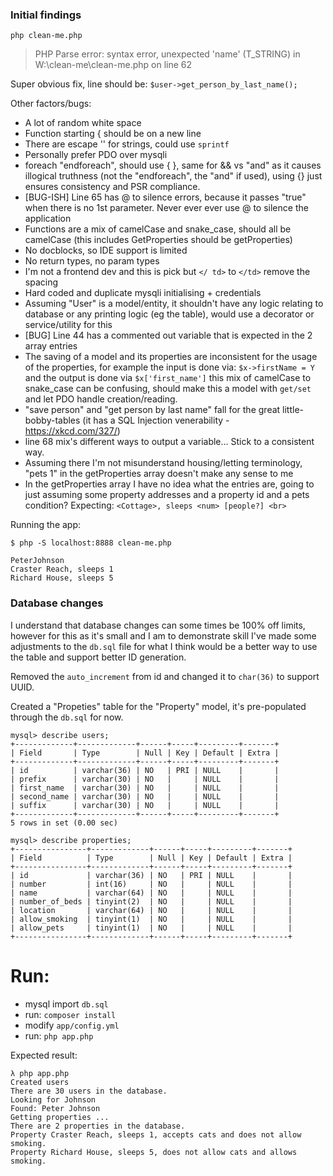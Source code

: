 ### Initial findings

```
php clean-me.php
```

> PHP Parse error:  syntax error, unexpected 'name' (T_STRING) in W:\clean-me\clean-me.php on line 62

Super obvious fix, line should be: `$user->get_person_by_last_name();`

Other factors/bugs:
- A lot of random white space
- Function starting { should be on a new line
- There are escape '\' for strings, could use `sprintf`
- Personally prefer PDO over mysqli
- foreach "endforeach", should use { }, same for && vs "and" as it causes illogical truthness (not the "endforeach", the "and" if used), using {} just ensures consistency and PSR compliance.
- [BUG-ISH] Line 65 has @ to silence errors, because it passes "true" when there is no 1st parameter. Never ever ever use @ to silence the application
- Functions are a mix of camelCase and snake_case, should all be camelCase (this includes GetProperties should be getProperties)
- No docblocks, so IDE support is limited
- No return types, no param types
- I'm not a frontend dev and this is pick but `</ td>` to `</td>` remove the spacing
- Hard coded and duplicate mysqli initialising + credentials
- Assuming "User" is a model/entity, it shouldn't have any logic relating to database or any printing logic (eg the table), would use a decorator or service/utility for this
- [BUG] Line 44 has a commented out variable that is expected in the 2 array entries
- The saving of a model and its properties are inconsistent for the usage of the properties, for example the input is done via: `$x->firstName = Y` and the output is done via `$x['first_name']` this mix of camelCase to snake_case can be confusing, should make this a model with `get/set` and let PDO handle creation/reading.
- "save person" and "get person by last name" fall for the great little-bobby-tables (it has a SQL Injection venerability - https://xkcd.com/327/)
- line 68 mix's different ways to output a variable... Stick to a consistent way.
- Assuming there I'm not misunderstand housing/letting terminology, "pets 1" in the getProperties array doesn't make any sense to me
- In the getProperties array I have no idea what the entries are, going to just assuming some property addresses and a property id and a pets condition? Expecting: `<Cottage>, sleeps <num> [people?] <br>`

Running the app:

```
$ php -S localhost:8888 clean-me.php

PeterJohnson
Craster Reach, sleeps 1 
Richard House, sleeps 5 
```

### Database changes

I understand that database changes can some times be 100% off limits, however for this as it's small and I am to demonstrate skill I've made some adjustments to the `db.sql` file for what I think would be a better way to use the table and support better ID generation.

Removed the `auto_increment` from id and changed it to `char(36)` to support UUID.

Created a "Propeties" table for the "Property" model, it's pre-populated through the `db.sql` for now.

```
mysql> describe users;                                          
+-------------+-------------+------+-----+---------+-------+    
| Field       | Type        | Null | Key | Default | Extra |    
+-------------+-------------+------+-----+---------+-------+    
| id          | varchar(36) | NO   | PRI | NULL    |       |    
| prefix      | varchar(30) | NO   |     | NULL    |       |    
| first_name  | varchar(30) | NO   |     | NULL    |       |    
| second_name | varchar(30) | NO   |     | NULL    |       |    
| suffix      | varchar(30) | NO   |     | NULL    |       |    
+-------------+-------------+------+-----+---------+-------+    
5 rows in set (0.00 sec)                                        
                                                                
mysql> describe properties;                                     
+----------------+-------------+------+-----+---------+-------+ 
| Field          | Type        | Null | Key | Default | Extra | 
+----------------+-------------+------+-----+---------+-------+ 
| id             | varchar(36) | NO   | PRI | NULL    |       | 
| number         | int(16)     | NO   |     | NULL    |       | 
| name           | varchar(64) | NO   |     | NULL    |       | 
| number_of_beds | tinyint(2)  | NO   |     | NULL    |       | 
| location       | varchar(64) | NO   |     | NULL    |       | 
| allow_smoking  | tinyint(1)  | NO   |     | NULL    |       | 
| allow_pets     | tinyint(1)  | NO   |     | NULL    |       | 
+----------------+-------------+------+-----+---------+-------+ 
```

# Run:

- mysql import `db.sql`
- run: `composer install`
- modify `app/config.yml`
- run: `php app.php`

Expected result:

```
λ php app.php
Created users
There are 30 users in the database.
Looking for Johnson
Found: Peter Johnson
Getting properties ...
There are 2 properties in the database.
Property Craster Reach, sleeps 1, accepts cats and does not allow smoking.
Property Richard House, sleeps 5, does not allow cats and allows smoking.
```
